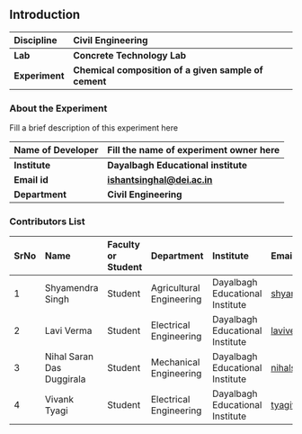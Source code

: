 ## Introduction


<b>Discipline | <b>Civil Engineering
:--|:--|
<b> Lab | <b> Concrete Technology Lab
<b> Experiment|     <b> Chemical composition of a given sample of cement 

### About the Experiment 

Fill a brief description of this experiment here

<b>Name of Developer | <b> Fill the name of experiment owner here 
:--|:--|
<b> Institute | <b> Dayalbagh Educational institute 
<b> Email id|     <b>  ishantsinghal@dei.ac.in
<b> Department |  <b> Civil Engineering 

### Contributors List

SrNo | Name | Faculty or Student | Department| Institute | Email id
:--|:--|:--|:--|:--|:--|
1 | Shyamendra Singh | Student | Agricultural Engineering | Dayalbagh Educational Institute  | shyamendra.me@gmail.com
2 | Lavi Verma | Student | Electrical Engineering | Dayalbagh Educational Institute | laviverma2601@gmail.com
3 | Nihal Saran Das Duggirala | Student | Mechanical Engineering | Dayalbagh Educational Institute | nihalsarandasd@gmail.com
4 | Vivank Tyagi | Student | Electrical Engineering | Dayalbagh Educational Institute | tyagivivank1@gmail.com

